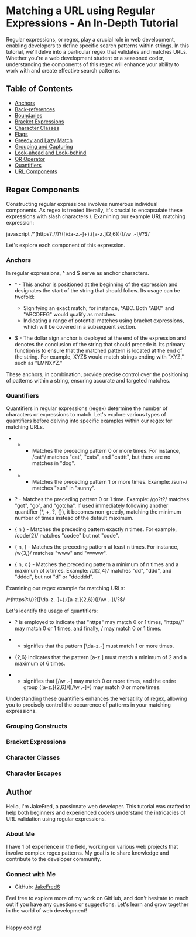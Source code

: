 # Matching a URL using Regular Expressions - An In-Depth Tutorial

Regular expressions, or regex, play a crucial role in web development, enabling developers to define specific search patterns within strings. In this tutorial, we'll delve into a particular regex that validates and matches URLs. Whether you're a web development student or a seasoned coder, understanding the components of this regex will enhance your ability to work with and create effective search patterns.

## Table of Contents

- [Anchors](#anchors)
- [Back-references](#back-references)
- [Boundaries](#boundaries)
- [Bracket Expressions](#bracket-expressions)
- [Character Classes](#character-classes)
- [Flags](#flags)
- [Greedy and Lazy Match](#greedy-and-lazy-match)
- [Grouping and Capturing](#grouping-and-capturing)
- [Look-ahead and Look-behind](#look-ahead-and-look-behind)
- [OR Operator](#or-operator)
- [Quantifiers](#quantifiers)
- [URL Components](#url-components)

## Regex Components

Constructing regular expressions involves numerous individual components. As regex is treated literally, it's crucial to encapsulate these expressions with slash characters /. Examining our example URL matching expression:

javascript
/^(https?:\/\/)?([\da-z\.-]+)\.([a-z\.]{2,6})([\/\w \.-]*)*\/?$/


Let's explore each component of this expression.

### Anchors

In regular expressions, ^ and $ serve as anchor characters.

- ^ - This anchor is positioned at the beginning of the expression and designates the start of the string that should follow. Its usage can be twofold:
  - Signifying an exact match; for instance, ^ABC. Both "ABC" and "ABCDEFG" would qualify as matches.
  - Indicating a range of potential matches using bracket expressions, which will be covered in a subsequent section.

- $ - The dollar sign anchor is deployed at the end of the expression and denotes the conclusion of the string that should precede it. Its primary function is to ensure that the matched pattern is located at the end of the string. For example, XYZ$ would match strings ending with "XYZ," such as "LMNXYZ."

These anchors, in combination, provide precise control over the positioning of patterns within a string, ensuring accurate and targeted matches.

### Quantifiers

Quantifiers in regular expressions (regex) determine the number of characters or expressions to match. Let's explore various types of quantifiers before delving into specific examples within our regex for matching URLs.

- * - Matches the preceding pattern 0 or more times. For instance, /cat*/ matches "cat", "cats", and "catttt", but there are no matches in "dog".

- + - Matches the preceding pattern 1 or more times. Example: /sun+/ matches "sun" in "sunny".

- ? - Matches the preceding pattern 0 or 1 time. Example: /go?t?/ matches "got", "go", and "gotcha". If used immediately following another quantifier (*, +, ?, {}), it becomes non-greedy, matching the minimum number of times instead of the default maximum.

- { n } - Matches the preceding pattern exactly n times. For example, /code{2}/ matches "codee" but not "code".

- { n, } - Matches the preceding pattern at least n times. For instance, /w{3,}/ matches "www" and "wwww".

- { n, x } - Matches the preceding pattern a minimum of n times and a maximum of x times. Example: /d{2,4}/ matches "dd", "ddd", and "dddd", but not "d" or "dddddd".

Examining our regex example for matching URLs:

/^(https?:\/\/)?([\da-z\.-]+)\.([a-z\.]{2,6})([\/\w \.-]*)*\/?$/

Let's identify the usage of quantifiers:

- ? is employed to indicate that "https" may match 0 or 1 times, "https//" may match 0 or 1 times, and finally, / may match 0 or 1 times.

- + signifies that the pattern [\da-z\.-] must match 1 or more times.

- {2,6} indicates that the pattern [a-z\.] must match a minimum of 2 and a maximum of 6 times.

- * signifies that [\/\w \.-] may match 0 or more times, and the entire group ([a-z\.]{2,6})([\/\w \.-]*) may match 0 or more times.

Understanding these quantifiers enhances the versatility of regex, allowing you to precisely control the occurrence of patterns in your matching expressions.

### Grouping Constructs


### Bracket Expressions



### Character Classes


### Character Escapes



## Author

Hello, I'm JakeFred, a passionate web developer. This tutorial was crafted to help both beginners and experienced coders understand the intricacies of URL validation using regular expressions.

### About Me

I have 1 of experience in the field, working on various web projects that involve complex regex patterns. My goal is to share knowledge and contribute to the developer community.

### Connect with Me

- GitHub: [JakeFred6](https://github.com/jakefred6)

Feel free to explore more of my work on GitHub, and don't hesitate to reach out if you have any questions or suggestions. Let's learn and grow together in the world of web development!

## 
Happy coding!